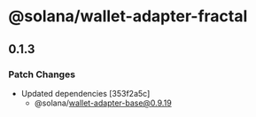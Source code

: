 # @solana/wallet-adapter-fractal

## 0.1.3

### Patch Changes

-   Updated dependencies [353f2a5c]
    -   @solana/wallet-adapter-base@0.9.19
